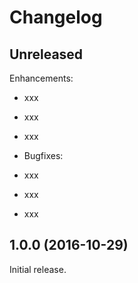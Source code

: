 # Changelog

## Unreleased

Enhancements:
- xxx
- xxx
- xxx

- Bugfixes:
- xxx
- xxx
- xxx

## 1.0.0 (2016-10-29)

Initial release.
